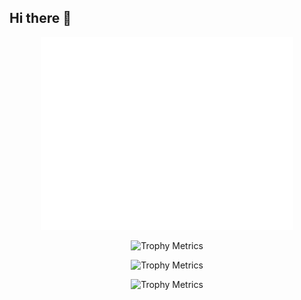 ## Hi there 👋
<p align="center">
  <img src="/github-metrics.svg" alt="Metrics" width="80%">
</p> 

<p align="center">
  <img src="https://github-readme-stats.vercel.app/api/top-langs/?username=MHooijberg&layout=compact" alt="Trophy Metrics" width="40%">
</p> 

<p align="center">
  <img src="https://github-readme-streak-stats.herokuapp.com/?user=MHooijberg" alt="Trophy Metrics" width="40%">
</p> 

<p align="center">
  <img src="https://github-profile-trophy.vercel.app/?username=MHooijberg" alt="Trophy Metrics" width="80%">
</p> 

<!--
**MHooijberg/MHooijberg** is a ✨ _special_ ✨ repository because its `README.md` (this file) appears on your GitHub profile.

Here are some ideas to get you started:

- 🔭 I’m currently working on ...
- 🌱 I’m currently learning ...
- 👯 I’m looking to collaborate on ...
- 🤔 I’m looking for help with ...
- 💬 Ask me about ...
- 📫 How to reach me: ...
- 😄 Pronouns: ...
- ⚡ Fun fact: ...
-->
